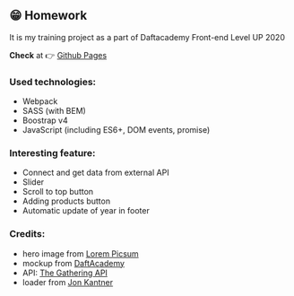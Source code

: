 ## :grin: Homework

It is my training project as a part of Daftacademy Front-end Level UP 2020

**Check** at :point_right: [Github Pages](https://freefrogs.github.io/Homework/)

### Used technologies:
* Webpack
* SASS (with BEM)
* Boostrap v4
* JavaScript (including ES6+, DOM events, promise)

### Interesting feature:
* Connect and get data from external API
* Slider
* Scroll to top button
* Adding products button
* Automatic update of year in footer

### Credits:
* hero image from [Lorem Picsum](https://picsum.photos/)
* mockup from [DaftAcademy](https://daftacademy.pl/)
* API: [The Gathering API](https://docs.magicthegathering.io/)
* loader from [Jon Kantner](https://codepen.io/jkantner/pen/YzzgWRY)